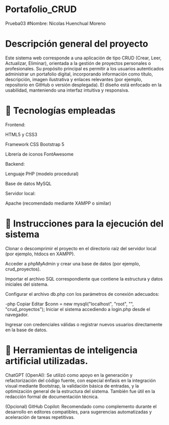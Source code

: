 # Portafolio_CRUD
Prueba03
 #Nombre: Nicolas Huenchual Moreno

# Descripción general del proyecto
Este sistema web corresponde a una aplicación de tipo CRUD (Crear, Leer, Actualizar, Eliminar), orientada a la gestión de proyectos personales o profesionales. Su propósito principal es permitir a los usuarios autenticados administrar un portafolio digital, incorporando información como título, descripción, imagen ilustrativa y enlaces relevantes (por ejemplo, repositorio en GitHub o versión desplegada). El diseño está enfocado en la usabilidad, manteniendo una interfaz intuitiva y responsiva.

 # 🧰 Tecnologías empleadas

Frontend:

HTML5 y CSS3

Framework CSS Bootstrap 5

Librería de íconos FontAwesome

Backend:

Lenguaje PHP (modelo procedural)

Base de datos MySQL

Servidor local:

Apache (recomendado mediante XAMPP o similar)

 # 📌 Instrucciones para la ejecución del sistema
Clonar o descomprimir el proyecto en el directorio raíz del servidor local (por ejemplo, htdocs en XAMPP).

Acceder a phpMyAdmin y crear una base de datos (por ejemplo, crud_proyectos).

Importar el archivo SQL correspondiente que contiene la estructura y datos iniciales del sistema.

Configurar el archivo db.php con los parámetros de conexión adecuados:

-php
Copiar
Editar
$conn = new mysqli("localhost", "root", "", "crud_proyectos");
Iniciar el sistema accediendo a login.php desde el navegador.

Ingresar con credenciales válidas o registrar nuevos usuarios directamente en la base de datos.

# 🤖 Herramientas de inteligencia artificial utilizadas.
ChatGPT (OpenAI):
Se utilizó como apoyo en la generación y refactorización del código fuente, con especial énfasis en la integración visual mediante Bootstrap, la validación básica de entradas, y la optimización general de la estructura del sistema.
También fue útil en la redacción formal de documentación técnica.

(Opcional) GitHub Copilot:
Recomendado como complemento durante el desarrollo en editores compatibles, para sugerencias automatizadas y aceleración de tareas repetitivas.